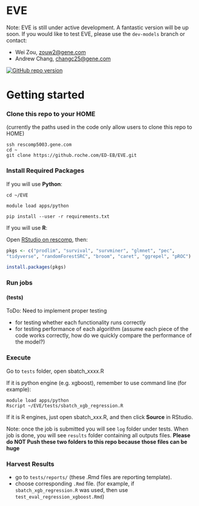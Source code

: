 # EVE

Note: EVE is still under active development. A fantastic version will be up soon. If you would like to test EVE, please use the `dev-models` branch or contact:

- Wei Zou, zouw2@gene.com 
- Andrew Chang, changc25@gene.com


[![GitHub repo version](https://img.shields.io/badge/release-v0.1-blue.svg)](https://github.roche.com/ED-EB/EVE)

# Getting started


### Clone this repo to your HOME

(currently the paths used in the code only allow users to clone this repo to HOME)

```console
ssh rescomp5003.gene.com
cd ~
git clone https://github.roche.com/ED-EB/EVE.git
```


### Install Required Packages

If you will use **Python**:

```console
cd ~/EVE

module load apps/python

pip install --user -r requirements.txt
```

If you will use **R**:

Open [RStudio on rescomp](http://rescomp5105.gene.com:8080), then:

```r
pkgs <- c("prodlim", "survival", "survminer", "glmnet", "pec", 
"tidyverse", "randomForestSRC", "broom", "caret", "ggrepel", "pROC")

install.packages(pkgs)
```


### Run jobs

#### (tests)

ToDo: Need to implement proper testing


  - for testing whether each functionality runs correctly
  - for testing performance of each algorithm (assume each piece of the code works correctly, 
  how do we quickly compare the performance of the model?)
  

### Execute

Go to `tests` folder, open sbatch_xxxx.R

If it is python engine (e.g. xgboost), remember to use command line (for example):

```console
module load apps/python
Rscript ~/EVE/tests/sbatch_xgb_regression.R
```

If it is R engines, just open sbatch_xxx.R, and then click **Source** in RStudio.

Note: once the job is submitted you will see `log` folder under tests. 
When job is done, you will see `results` folder containing all outputs files. 
**Please do NOT Push these two folders to this repo because those files can be huge**

### Harvest Results

  - go to `tests/reports/` (these .Rmd files are reporting template).
  - choose corresponding `.Rmd` file. 
  (for example, if `sbatch_xgb_regression.R` was used, 
  then use `test_eval_regression_xgboost.Rmd`)
